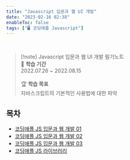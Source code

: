```yaml
---
title: "Javascript 입문과 웹 UI 개발"
date: "2023-02-16 02:38"
enableToc: false
tags: ["🖥️ 코딩애플 Javascript"]
---
```


<br>

> [!note] Javascript 입문과 웹 UI 개발 필기노트
> <br>
> 📅 **학습 기간** <br>
> 2022.07.26 ~ 2022.08.15
><br><br>
> 🏆 **학습 목표** <br>
> 자바스크립트의 기본적인 사용법에 대한 파악

## 목차

- [코딩애플 JS 입문과 웹 개발 01](notes/TIL/fragment/lang/javascript/apple-js/apple-js-01)
- [코딩애플 JS 입문과 웹 개발 02](notes/TIL/fragment/lang/javascript/apple-js/apple-js-02)
- [코딩애플 JS 입문과 웹 개발 03](notes/TIL/fragment/lang/javascript/apple-js/apple-js-03)
- [코딩애플 JS 라이브러리](notes/TIL/fragment/lang/javascript/apple-js/js-library)